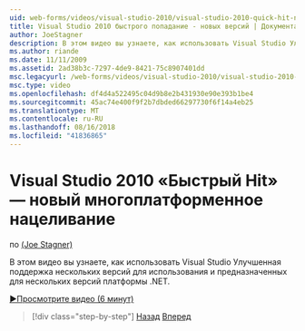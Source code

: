 ```yaml
---
uid: web-forms/videos/visual-studio-2010/visual-studio-2010-quick-hit-new-multi-targeting
title: Visual Studio 2010 быстрого попадание - новых версий | Документация Майкрософт
author: JoeStagner
description: В этом видео вы узнаете, как использовать Visual Studio Улучшенная поддержка нескольких версий для использования и предназначенных для нескольких версий платформы .NET.
ms.author: riande
ms.date: 11/11/2009
ms.assetid: 2ad38b3c-7297-4de9-8421-75c8907401dd
msc.legacyurl: /web-forms/videos/visual-studio-2010/visual-studio-2010-quick-hit-new-multi-targeting
msc.type: video
ms.openlocfilehash: df4d4a522495c04d9b8e2b431930e90e393b1be4
ms.sourcegitcommit: 45ac74e400f9f2b7dbded66297730f6f14a4eb25
ms.translationtype: MT
ms.contentlocale: ru-RU
ms.lasthandoff: 08/16/2018
ms.locfileid: "41836865"
---
```

<a name="visual-studio-2010-quick-hit---new-multi-targeting"></a>Visual Studio 2010 «Быстрый Hit» — новый многоплатформенное нацеливание
====================
по [(Joe Stagner)](https://github.com/JoeStagner)

В этом видео вы узнаете, как использовать Visual Studio Улучшенная поддержка нескольких версий для использования и предназначенных для нескольких версий платформы .NET.

[&#9654;Просмотрите видео (6 минут)](https://channel9.msdn.com/Blogs/ASP-NET-Site-Videos/visual-studio-2010-quick-hit-new-multi-targeting)

> [!div class="step-by-step"]
> [Назад](visual-studio-2010-quick-hit-new-web-project-template.md)
> [Вперед](visual-studio-2010-quick-hit-websites-instead-of-web-projects.md)
